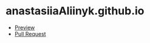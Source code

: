 # anastasiiaAliinyk.github.io

 - [Preview](https://anastasiiaAliinyk.github.io/anastasiiaAliinyk.github.io/)
 - [Pull Request](https://github.com/anastasiiaAliinyk/anastasiiaAliinyk.github.io/pull/1/files)